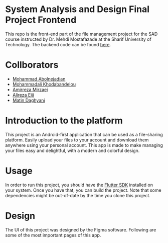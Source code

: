 System Analysis and Design Final Project Frontend
========================================

This repo is the front-end part of the file management project for the SAD course instructed by Dr. Mehdi Mostafazade at the Sharif University of Technology. The backend code can be found [here]().

# Collborators

- [Mohammad Abolnejadian](https://github.com/theablemo)
- [Mohammadali Khodabandelou](https://github.com/amirrezamirzaei)
- [Amirreza Mirzaei](https://github.com/MohammadAli-Khodabandelou)
- [Alireza Eiji](https://github.com/AlirezaEiji191379)
- [Matin Daghyani](https://github.com/mtndaghyani)

# Introduction to the platform

This project is an Android-first application that can be used as a file-sharing platform. Easily upload your files to your account and download them anywhere using your personal account. This app is made to make managing your files easy and delightful, with a modern and colorful design.

# Usage

In order to run this project, you should have the [Flutter SDK](https://flutter.dev/) installed on your system. Once you have that, you can build the project.
Note that some dependencies might be out-of-date by the time you clone this project.


# Design

The UI of this project was designed by the Figma software. Following are some of the most important pages of this app.

